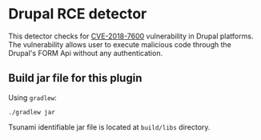 # Drupal RCE detector

This detector checks for [CVE-2018-7600](https://research.checkpoint.com/2018/uncovering-drupalgeddon-2) vulnerability in Drupal platforms. The vulnerability allows user to execute malicious code through the Drupal's FORM Api without any authentication.

## Build jar file for this plugin

Using `gradlew`:

```shell
./gradlew jar
```

Tsunami identifiable jar file is located at `build/libs` directory.
